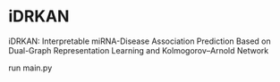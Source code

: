 # iDRKAN
iDRKAN: Interpretable miRNA-Disease Association Prediction Based on Dual-Graph Representation Learning and Kolmogorov–Arnold Network

run main.py
